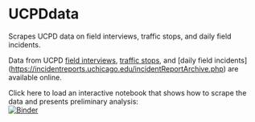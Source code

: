 # UCPDdata
Scrapes UCPD data on field interviews, traffic stops, and daily field incidents.

Data from UCPD [field interviews](https://incidentreports.uchicago.edu/fieldInterviewsArchive.php), [traffic stops](https://incidentreports.uchicago.edu/trafficStopsArchive.php), and [daily field incidents] (https://incidentreports.uchicago.edu/incidentReportArchive.php) are available online.

Click here to load an interactive notebook that shows how to scrape the data and presents preliminary analysis:  
[![Binder](https://mybinder.org/badge_logo.svg)](https://mybinder.org/v2/gh/nomadj1s/UCPDdata/master?filepath=get_UCPD_data.ipynb)

